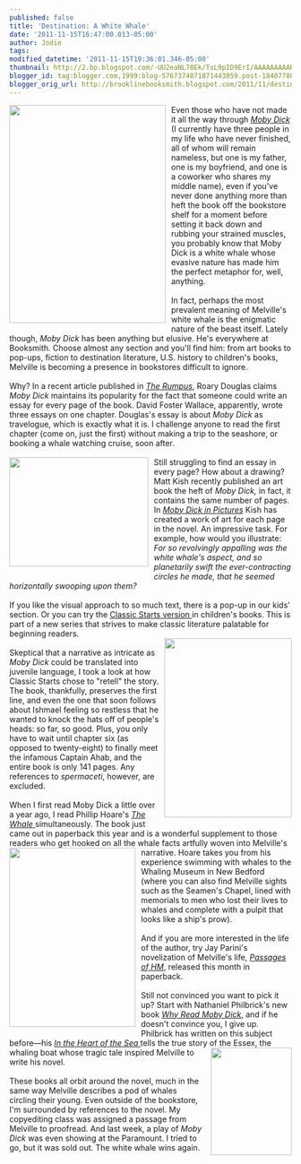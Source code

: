 ```yaml
---
published: false
title: 'Destination: A White Whale'
date: '2011-11-15T16:47:00.013-05:00'
author: Jodie
tags: 
modified_datetime: '2011-11-15T19:36:01.346-05:00'
thumbnail: http://2.bp.blogspot.com/-UU2eaNL78Ek/TsL9pID9ErI/AAAAAAAAAKo/1WoIjBr9AJQ/s72-c/mobydick.jpg
blogger_id: tag:blogger.com,1999:blog-5767374071871443859.post-184077802275670683
blogger_orig_url: http://brooklinebooksmith.blogspot.com/2011/11/destination-white-whale.html
---
```


<a href="http://2.bp.blogspot.com/-UU2eaNL78Ek/TsL9pID9ErI/AAAAAAAAAKo/1WoIjBr9AJQ/s1600/mobydick.jpg"><img style="MARGIN: 0px 10px 10px 0px; WIDTH: 279px; FLOAT: left; HEIGHT: 389px; CURSOR: hand" id="BLOGGER_PHOTO_ID_5675377363420779186" border="0" alt="" src="http://2.bp.blogspot.com/-UU2eaNL78Ek/TsL9pID9ErI/AAAAAAAAAKo/1WoIjBr9AJQ/s320/mobydick.jpg" /></a> Even those who have not made it all the way through <a href="http://www.brooklinebooksmith-shop.com/book/9780553213119"><em>Moby Dick</em> </a>(I currently have three people in my life who have never finished, all of whom will remain nameless, but one is my father, one is my boyfriend, and one is a coworker who shares my middle name), even if you've never done anything more than heft the book off the bookstore shelf for a moment before setting it back down and rubbing your strained muscles, you probably know that Moby Dick is a white whale whose evasive nature has made him the perfect metaphor for, well, anything.<br /><br />In fact, perhaps the most prevalent meaning of Melville's white whale is the enigmatic nature of the beast itself. Lately though, <em>Moby Dick</em> has been anything but elusive. He's everywhere at Booksmith. Choose almost any section and you'll find him: from art books to pop-ups, fiction to destination literature, U.S. history to children's books, Melville is becoming a presence in bookstores difficult to ignore.<br /><br />Why? In a recent article published in <em><a href="http://therumpus.net/2011/11/the-latin-american-travelers-guide-in-moby-dick/">The Rumpus</a></em>, Roary Douglas claims <em>Moby Dick</em> maintains its popularity for the fact that someone could write an essay for every page of the book. David Foster Wallace, apparently, wrote three essays on one chapter. Douglas's essay is about <em>Moby Dick</em> as travelogue, which is exactly what it is. I challenge anyone to read the first chapter (come on, just the first) without making a trip to the seashore, or booking a whale watching cruise, soon after.<br /><br /><a onblur="try {parent.deselectBloggerImageGracefully();} catch(e) {}" href="http://2.bp.blogspot.com/-GZ5nfSieO_o/TsLfNxLOjCI/AAAAAAAAAKc/jAOLdcF8xfQ/s1600/moby-dick-in-pictures1.jpg"><img style="MARGIN: 0px 10px 10px 0px; WIDTH: 248px; FLOAT: left; HEIGHT: 195px; CURSOR: pointer" id="BLOGGER_PHOTO_ID_5675343908071967778" border="0" alt="" src="http://2.bp.blogspot.com/-GZ5nfSieO_o/TsLfNxLOjCI/AAAAAAAAAKc/jAOLdcF8xfQ/s320/moby-dick-in-pictures1.jpg" /></a>Still struggling to find an essay in every page? How about a drawing? Matt Kish recently published an art book the heft of <em>Moby Dick,</em> in fact, it contains the same number of pages. In <em><a href="http://www.brooklinebooksmith-shop.com/book/9781935639138">Moby Dick in Pictures</a></em> Kish has created a work of art for each page in the novel. An impressive task. For example, how would you illustrate: <em>For so revolvingly appalling was the white whale's aspect, and so planetarily swift the ever-contracting circles he made, that he seemed horizontally swooping upon them?<br /></em><br />If you like the visual approach to so much text, there is a pop-up in our kids' section. Or you can try the <a href="http://www.brooklinebooksmith-shop.com/book/9781402766442">Classic Starts version </a>in children's books. This is part of a new series that strives to make classic literature palatable for beginning readers.<br /><a onblur="try {parent.deselectBloggerImageGracefully();} catch(e) {}" href="http://4.bp.blogspot.com/-fPm0FsKw7bo/TsLee5AUG-I/AAAAAAAAAJs/8u06lAwFnE0/s1600/the-captain-from-moby-dick.jpg"><img style="MARGIN: 0px 0px 10px 10px; WIDTH: 227px; FLOAT: right; HEIGHT: 320px; CURSOR: pointer" id="BLOGGER_PHOTO_ID_5675343102719826914" border="0" alt="" src="http://4.bp.blogspot.com/-fPm0FsKw7bo/TsLee5AUG-I/AAAAAAAAAJs/8u06lAwFnE0/s320/the-captain-from-moby-dick.jpg" /></a><br />Skeptical that a narrative as intricate as <em>Moby Dick</em> could be translated into juvenile language, I took a look at how Classic Starts chose to "retell" the story. The book, thankfully, preserves the first line, and even the one that soon follows about Ishmael feeling so restless that he wanted to knock the hats off of people's heads: so far, so good. Plus, you only have to wait until chapter six (as opposed to twenty-eight) to finally meet the infamous Captain Ahab, and the entire book is only 141 pages. Any references to <em>spermaceti</em>, however, are excluded.<br /><br />When I first read Moby Dick a little over a year ago, I read Phillip Hoare's <a href="http://www.brooklinebooksmith-shop.com/book/9780061976209"><em>The Whale</em> </a>simultaneously. The book just came out in paperback this year and is a wonderful supplement to those readers who get hooked on all the whale facts artfully woven into Melville's narrative. Hoare takes you <a onblur="try {parent.deselectBloggerImageGracefully();} catch(e) {}" href="http://3.bp.blogspot.com/-jGGtJ-pGvIE/TsLe4XO5VlI/AAAAAAAAAKQ/Id856QaziBI/s1600/thumbs_2606-moby-dick-rises.jpg"><img style="MARGIN: 0px 10px 10px 0px; WIDTH: 225px; FLOAT: left; HEIGHT: 320px; CURSOR: pointer" id="BLOGGER_PHOTO_ID_5675343540330780242" border="0" alt="" src="http://3.bp.blogspot.com/-jGGtJ-pGvIE/TsLe4XO5VlI/AAAAAAAAAKQ/Id856QaziBI/s320/thumbs_2606-moby-dick-rises.jpg" /></a>from his experience swimming with whales to the Whaling Museum in New Bedford (where you can also find Melville sights such as the Seamen's Chapel, lined with memorials to men who lost their lives to whales and complete with a pulpit that looks like a ship's prow).<br /><br />And if you are more interested in the life of the author, try Jay Parini's novelization of Melville's life, <em><a href="http://www.brooklinebooksmith-shop.com/book/9780307386199">Passages of HM</a></em>, released this month in paperback.<br /><br />Still not convinced you want to pick it up? Start with Nathaniel Philbrick's new book <em><a href="http://www.brooklinebooksmith-shop.com/book/9780670022991">Why Read Moby Dick</a></em>, and if he doesn't convince you, I give up. Philbrick has written on this subject before—his <a href="http://www.brooklinebooksmith-shop.com/book/9780141001821"><em>In the</em> <em>Heart of the Sea</em> </a>tells the true story of the <a href="http://3.bp.blogspot.com/-PwyFPMT0BOo/TsL-zfaZ04I/AAAAAAAAAK0/C_o5csCRKB4/s1600/Why-Read-Moby-Dick-by-Nathaniel-Philbrick-197x290.jpg"><img style="MARGIN: 0px 0px 10px 10px; WIDTH: 144px; FLOAT: right; HEIGHT: 192px; CURSOR: hand" id="BLOGGER_PHOTO_ID_5675378640999273346" border="0" alt="" src="http://3.bp.blogspot.com/-PwyFPMT0BOo/TsL-zfaZ04I/AAAAAAAAAK0/C_o5csCRKB4/s320/Why-Read-Moby-Dick-by-Nathaniel-Philbrick-197x290.jpg" /></a>Essex, the whaling boat whose tragic tale inspired Melville to write his novel.<br /><br />These books all orbit around the novel, much in the same way Melville describes a pod of whales circling their young. Even outside of the bookstore, I'm surrounded by references to the novel. My copyediting class was assigned a passage from Melville to proofread. And last week, a play of <em>Moby Dick</em> was even showing at the Paramount. I tried to go, but it was sold out. The white whale wins again.